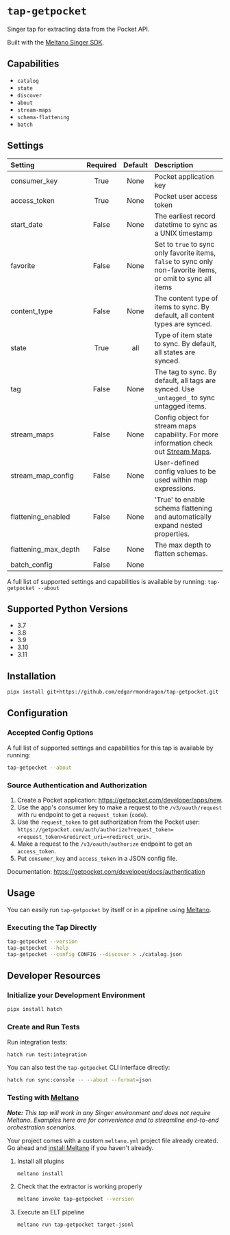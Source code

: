 # `tap-getpocket`

Singer tap for extracting data from the Pocket API.

Built with the [Meltano Singer SDK](https://sdk.meltano.com).

## Capabilities

* `catalog`
* `state`
* `discover`
* `about`
* `stream-maps`
* `schema-flattening`
* `batch`

## Settings

| Setting             | Required | Default | Description |
|:--------------------|:--------:|:-------:|:------------|
| consumer_key        | True     | None    | Pocket application key |
| access_token        | True     | None    | Pocket user access token |
| start_date          | False    | None    | The earliest record datetime to sync as a UNIX timestamp |
| favorite            | False    | None    | Set to `true` to sync only favorite items, `false` to sync only non-favorite items, or omit to sync all items |
| content_type        | False    | None    | The content type of items to sync. By default, all content types are synced. |
| state               | True     | all     | Type of item state to sync. By default, all states are synced. |
| tag                 | False    | None    | The tag to sync. By default, all tags are synced. Use `_untagged_` to sync untagged items. |
| stream_maps         | False    | None    | Config object for stream maps capability. For more information check out [Stream Maps](https://sdk.meltano.com/en/latest/stream_maps.html). |
| stream_map_config   | False    | None    | User-defined config values to be used within map expressions. |
| flattening_enabled  | False    | None    | 'True' to enable schema flattening and automatically expand nested properties. |
| flattening_max_depth| False    | None    | The max depth to flatten schemas. |
| batch_config        | False    | None    |             |

A full list of supported settings and capabilities is available by running: `tap-getpocket --about`

## Supported Python Versions

* 3.7
* 3.8
* 3.9
* 3.10
* 3.11

## Installation

```bash
pipx install git+https://github.com/edgarrmondragon/tap-getpocket.git
```

## Configuration

### Accepted Config Options

A full list of supported settings and capabilities for this
tap is available by running:

```bash
tap-getpocket --about
```

### Source Authentication and Authorization

1. Create a Pocket application: https://getpocket.com/developer/apps/new.
1. Use the app's consumer key to make a request to the `/v3/oauth/request` with ru endpoint to get a `request_token` (`code`).
1. Use the `request_token` to get authorization from the Pocket user: `https://getpocket.com/auth/authorize?request_token=<request_token>&redirect_uri=<redirect_uri>`.
1. Make a request to the `/v3/oauth/authorize` endpoint to get an `access_token`.
1. Put `consumer_key` and `access_token` in a JSON config file.

Documentation: https://getpocket.com/developer/docs/authentication

## Usage

You can easily run `tap-getpocket` by itself or in a pipeline using [Meltano](https://meltano.com/).

### Executing the Tap Directly

```bash
tap-getpocket --version
tap-getpocket --help
tap-getpocket --config CONFIG --discover > ./catalog.json
```

## Developer Resources

### Initialize your Development Environment

```bash
pipx install hatch
```

### Create and Run Tests

Run integration tests:

```bash
hatch run test:integration
```

You can also test the `tap-getpocket` CLI interface directly:

```bash
hatch run sync:console -- --about --format=json
```

### Testing with [Meltano](https://www.meltano.com)

_**Note:** This tap will work in any Singer environment and does not require Meltano.
Examples here are for convenience and to streamline end-to-end orchestration scenarios._

Your project comes with a custom `meltano.yml` project file already created. Go ahead and [install Meltano](https://docs.meltano.com/getting-started/installation/) if you haven't already.

1. Install all plugins

   ```bash
   meltano install
   ```

1. Check that the extractor is working properly

   ```bash
   meltano invoke tap-getpocket --version
   ```

1. Execute an ELT pipeline

   ```bash
   meltano run tap-getpocket target-jsonl
   ```
